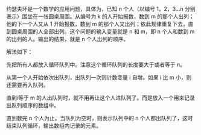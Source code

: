 约瑟夫环是一个数学的应用问题，具体为，已知 n 个人（以编号 1，2，3...n 分别表示）围坐在一张圆桌周围。从编号为 k 的人开始报数，数到 m 的那个人出列；他的下一个人又从 1 开始报数，数到 m 的那个人又出列；依此规律重复下去，直到圆桌周围的人全部出列。这个问题的输入变量就是 n 和 m，即 n 个人和数到 m 的出列的人。输出的结果，就是 n 个人出列的顺序。

解法如下：

先把所有人都放入循环队列中。注意这个循环队列的长度要大于或者等于 n。

从第一个人开始依次出队列，出队列一次则计数变量 i 自增。如果 i 比 m 小，则还需要再入队列。

直到i等于 m 的人出队列时，就不用再让这个人进队列了。而是放入一个用来记录出队列顺序的数组中。

直到数完 n 个人为止。当队列为空时，则表示队列中的 n 个人都出队列了，这时结束队列循环，输出数组内记录的元素。